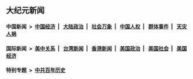 ## 大纪元新闻

#### 中国新闻 &nbsp;>&nbsp; [中国经济](indexes/ncid283/README.md?08191245) &nbsp;| &nbsp; [大陆政治](indexes/ncid277/README.md?08191245) &nbsp;| &nbsp; [社会万象](indexes/ncid282/README.md?08191245) &nbsp;| &nbsp; [中国人权](indexes/ncid278/README.md?08191245) &nbsp;| &nbsp; [群体事件](indexes/ncid279/README.md?08191245) &nbsp;| &nbsp; [天灾人祸](indexes/ncid280/README.md?08191245)

#### 国际新闻 &nbsp;>&nbsp; [美中关系](indexes/nf1412576/README.md?08191245) &nbsp;| &nbsp; [台湾新闻](indexes/ncid1349361/README.md?08191245) &nbsp;| &nbsp; [香港新闻](indexes/ncid1349362/README.md?08191245) &nbsp;| &nbsp; [美国政治](indexes/ncid1078159/README.md?08191245) &nbsp;| &nbsp; [美国社会](indexes/ncid1078160/README.md?08191245) &nbsp;| &nbsp; [美国经济](indexes/ncid1078158/README.md?08191245)

#### 特别专题 &nbsp;>&nbsp; [中共百年历史](https://github.com/epoch-news/epoch-special/blob/master/README.md?08191245)  
